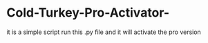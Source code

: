# Cold-Turkey-Pro-Activator-
it is a simple script run this .py file and it will activate the  pro version
